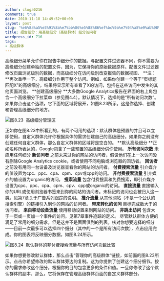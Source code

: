 ```yaml
---
author: cloga0216
comments: true
date: 2010-11-18 14:49:52+00:00
layout: post
slug: '%e6%8a%a5%e5%91%8a%e7%bb%86%e5%88%86%ef%bc%9a%e7%94%a8%e9%ab%98%e7%ba%a7%e7%bb%86%e5%88%86%ef%bc%88%e9%ab%98%e7%ba%a7%e7%be%a4%e4%bd%93%ef%bc%89%e7%bb%86%e5%88%86%e8%ae%bf%e9%97%ae%e8%80%85'
title: 报告细分：用高级细分（高级群体）细分访问者
wordpress_id: 716
tags:
- 高级群体
---
```


高级细分菜单允许你在报告中细分你的数据。与配置文件过滤器不同，你不需要为高级细分创建单独的配置文件，因为，它保持你的原始数据原样。配置文件过滤器修改页面浏览级别的数据，而高级细分在访问级别改变报告的数据视图、
**注：**再次重申一下，高级细分作用于整个访问。例如，如果你创建一个等于“页标题匹配X”的高级细分，结果将显示所有查看了X的访问，包括在这些访问中发生的其他页面浏览。
**创建高级细分
**大多数Google Analytics报告在界面的右上角包含一个高级细分下拉菜单（参见图4.4）。默认情况下，选择的是“所有访问次数”。如果你点击这个选项，它下面的区域将展开，如图8.23所示。这是你选择、创建和管理高级细分的地方。


[![](http://www.cloga.info/wp-content/uploads/2010/11/8-23.png)](http://www.cloga.info/wp-content/uploads/2010/11/8-23.png)图8.23  高级细分管理区

<!-- more -->
正如你在图8.23中所看到的，有两个可用的选项：默认群体是预置的并且可以立即使用，自定义群体允许你根据具体的需求创建自己的高级细分。如果你之前没有创建任何自定义群体，那么自定义群体的区域将是空白的。
**默认高级细分
**正如名称所表达的，Google包含了一些预置的高级细分供你使用。
**所有访问次数** 未应用任何细分
**新访问者** 之前未来过你的网站的访问者，假设他们在上一次访问没有删除Google Analytics cookie，或者使用不同电脑或浏览器的回访者。
**回访者** 之前没有用同一台设备及浏览器查看你的网站的访问者。
**付费搜索流量** 引介媒介的值设置为cpc、ppc、cpa、cpm、cpv或cpp的访问。
**非付费搜索流量** 引介媒介的值设置为organic的访问。
**搜索流量** 包含付费搜索和免费搜索，即引介媒介设置为cpc、ppc、cpa、cpm、cpv、cpp或organic的访问。
**直接流量** 直接输入你的URL或使用浏览器书签来到你的网站的访问者。未标记的访问也会被归入这一类。见第7章关于广告系列跟踪的说明。
**推介流量** 从其他网站（不是一个公认的搜索引擎）的链接引入到你的网站的访问者。
**带来转化的访问** 目标完成数大于的访问者。
**来自移动设备流量** 使用移动设置来到网站的访问。
**非跳出访问** 包含大于一页或一页加一个事件的访问。见第7章事件追踪的定义。
尽管默认群体方便的满足了常用的细分需求，但是这并不是面面俱到的列表。核对你想要选择的细分——目前一次最多可以选择四个细分（其中的一个是所有访问次数），点击应用完成。你的图表将反映细分数据，如图8.24所示。


[![](http://www.cloga.info/wp-content/uploads/2010/11/8-24.png)](http://www.cloga.info/wp-content/uploads/2010/11/8-24.png)图8.24  默认群体的非付费搜索流量与所有访问次数比较


如果你想要修改默认群体，那么点击“管理你的高级群体”链接，如前面的图8.23所示。点击你希望修改的默认群体旁边的复制。这为你提供了创建这个细分细节。按你的需求修改这个细分，根据你的目的包含更多的条件和值。一旦你修改了这个默认群体的副本，那么，它将保存在管理高级群体页面的自定义群体部分。
